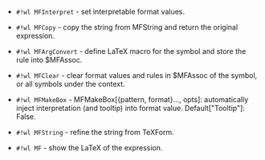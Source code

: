 <!-- Deprecation.wl -->

* `#!wl MFInterpret` - set interpretable format values.

* `#!wl MFCopy` - copy the string from MFString and return the original expression.


<!-- MFArgConvert.wl -->

* `#!wl MFArgConvert` - define LaTeX macro for the symbol and store the rule into $MFAssoc.


<!-- MFClear.wl -->

* `#!wl MFClear` - clear format values and rules in $MFAssoc of the symbol, or all symbols under the context.


<!-- MFMakeBox.wl -->

* `#!wl MFMakeBox` - MFMakeBox[{pattern, format}..., opts]: automatically inject interpretation (and tooltip) into format value. Default["Tooltip"]: False.


<!-- MFString.wl -->

* `#!wl MFString` - refine the string from TeXForm.


<!-- MF.wl -->

* `#!wl MF` - show the LaTeX of the expression.